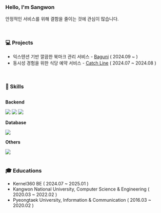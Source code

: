 ### Hello, I'm Sangwon
안정적인 서비스를 위해 결함을 줄이는 것에 관심이 많습니다.

<br>

### :computer: Projects
- 익스텐션 기반 깔끔한 북마크 관리 서비스 - [Baguni](https://github.com/Kernel360/F2-BAGUNI) ( 2024.09 ~ )
- 동시성 경험을 위한 식당 예약 서비스 - [Catch Line](https://github.com/Kernel360/E2E2-CATCHLINE) ( 2024.07 ~ 2024.08 )

<br>

### :book: Skills
<div style="display:flex; flex-direction:column; align-items:flex-start;">
    <p><strong>Backend</strong></p>
    <div>
        <img src="https://img.shields.io/badge/Java-007396?style=for-the-badge&logo=java&logoColor=white"> 
        <img src="https://img.shields.io/badge/Spring_Boot-6DB33F?style=for-the-badge&logo=spring boot&logoColor=white">
        <img src="https://img.shields.io/badge/spring_Data_JPA-6DB33F?style=for-the-badge&logo=spring&logoColor=white"> 
    </div>
    <p><strong>Database</strong></p>
    <div>
        <img src="https://img.shields.io/badge/Mysql-4479A1?style=for-the-badge&logo=mysql&logoColor=white">
    </div>
    <p><strong>Others</strong></p>
    <div>
        <img src="https://img.shields.io/badge/Docker-2496ED?style=for-the-badge&logo=Docker&logoColor=white"/>
    </div>
</div>

<!--
**sangwonsheep/sangwonsheep** is a ✨ _special_ ✨ repository because its `README.md` (this file) appears on your GitHub profile.

Here are some ideas to get you started:

- 🔭 I’m currently working on ...
- 🌱 I’m currently learning ...
- 👯 I’m looking to collaborate on ...
- 🤔 I’m looking for help with ...
- 💬 Ask me about ...
- 📫 How to reach me: ...
- 😄 Pronouns: ...
- ⚡ Fun fact: ...
-->

<br>

### :mortar_board: Educations
- Kernel360 BE ( 2024.07 ~ 2025.01 )
- Kangwon National University, Computer Science & Engineering ( 2020.03 ~ 2022.02 )
- Pyeongtaek University, Information & Communication ( 2016.03 ~ 2020.02 )
